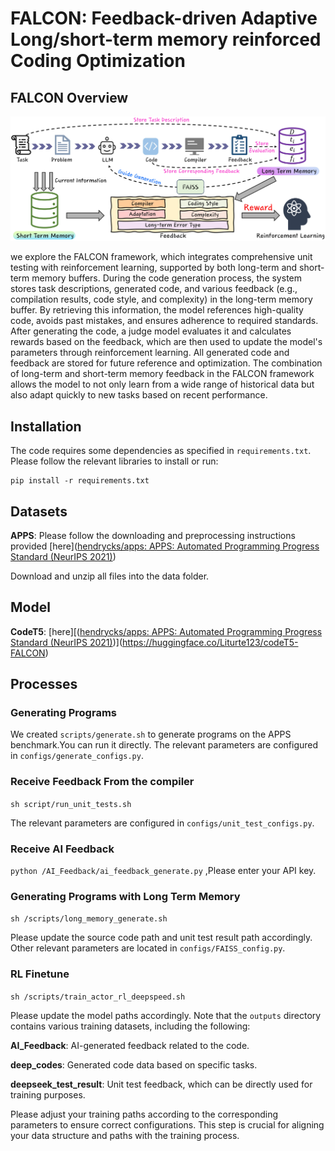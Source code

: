 # FALCON: Feedback-driven Adaptive Long/short-term memory reinforced Coding Optimization

## FALCON Overview
![overview](https://github.com/liturte/FALCON/blob/main/Data/overview%20(1).jpg)

we explore the FALCON framework, which integrates comprehensive unit testing with reinforcement learning, supported by both long-term and short-term memory buffers. During the code generation process, the system stores task descriptions, generated code, and various feedback (e.g., compilation results, code style, and complexity) in the long-term memory buffer. By retrieving this information, the model references high-quality code, avoids past mistakes, and ensures adherence to required standards. After generating the code, a judge model evaluates it and calculates rewards based on the feedback, which are then used to update the model's parameters through reinforcement learning. All generated code and feedback are stored for future reference and optimization. The combination of long-term and short-term memory feedback in the FALCON framework allows the model to not only learn from a wide range of historical data but also adapt quickly to new tasks based on recent performance.

## Installation

The code requires some dependencies as specified in `requirements.txt`. Please follow the relevant libraries to install or run:

```
pip install -r requirements.txt
```

## Datasets

**APPS**: Please follow the downloading and preprocessing instructions provided [here]([hendrycks/apps: APPS: Automated Programming Progress Standard (NeurIPS 2021)](https://github.com/hendrycks/apps))

Download and unzip all files into the data folder.

## Model
**CodeT5**: [here][([hendrycks/apps: APPS: Automated Programming Progress Standard (NeurIPS 2021)](https://github.com/hendrycks/apps))](https://huggingface.co/Liturte123/codeT5-FALCON)

## Processes

### Generating Programs

We created `scripts/generate.sh` to generate programs on the APPS benchmark.You can run it directly. The relevant parameters are configured in `configs/generate_configs.py`.

### Receive Feedback From the compiler

 `sh script/run_unit_tests.sh`

The relevant parameters are configured in `configs/unit_test_configs.py`.

### Receive AI Feedback

 `python /AI_Feedback/ai_feedback_generate.py` ,Please enter your API key.

### Generating Programs with Long Term Memory

 `sh /scripts/long_memory_generate.sh`

Please update the source code path and unit test result path accordingly. Other relevant parameters are located in `configs/FAISS_config.py`.

### RL Finetune

  `sh /scripts/train_actor_rl_deepspeed.sh` 

Please update the model paths accordingly. Note that the `outputs` directory contains various training datasets, including the following:

**AI_Feedback**: AI-generated feedback related to the code.

**deep_codes**: Generated code data based on specific tasks.

**deepseek_test_result**: Unit test feedback, which can be directly used for training purposes.

Please adjust your training paths according to the corresponding parameters to ensure correct configurations. This step is crucial for aligning your data structure and paths with the training process.

